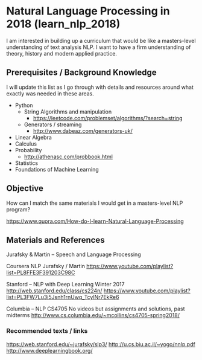 # Natural Language Processing in 2018 (learn_nlp_2018)
I am interested in building up a curriculum that would be like a masters-level understanding of text analysis NLP. I want to have a firm understanding of theory, history and modern applied practice.

## Prerequisites / Background Knowledge

I will update this list as I go through with details and resources around what exactly was needed in these areas. 
* Python
    * String Algorithms and manipulation
        * https://leetcode.com/problemset/algorithms/?search=string
    * Generators / streaming
        * http://www.dabeaz.com/generators-uk/
* Linear Algebra
* Calculus
* Probability
    * http://athenasc.com/probbook.html
* Statistics
* Foundations of Machine Learning

## Objective
How can I match the same materials I would get in a masters-level NLP program?

https://www.quora.com/How-do-I-learn-Natural-Language-Processing


## Materials and References
Jurafsky & Martin – Speech and Language Processing

Coursera NLP Jurafsky / Martin
https://www.youtube.com/playlist?list=PL8FFE3F391203C98C

Stanford – NLP with Deep Learning Winter 2017
http://web.stanford.edu/class/cs224n/
https://www.youtube.com/playlist?list=PL3FW7Lu3i5Jsnh1rnUwq_TcylNr7EkRe6

Columbia – NLP CS4705
No videos but assignments and solutions, past midterms
http://www.cs.columbia.edu/~mcollins/cs4705-spring2018/


### Recommended texts / links

https://web.stanford.edu/~jurafsky/slp3/
http://u.cs.biu.ac.il/~yogo/nnlp.pdf
http://www.deeplearningbook.org/

